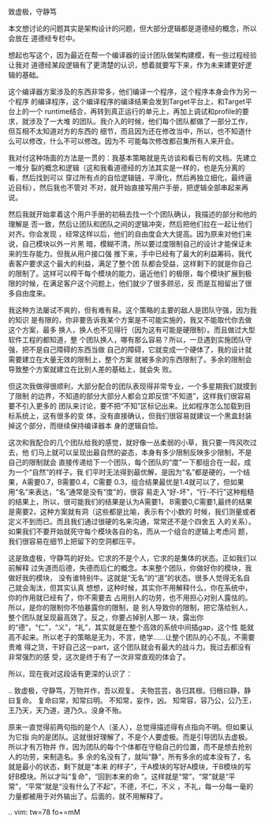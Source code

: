     
致虚极，守静笃

本文想讨论的问题其实是架构设计的问题，但大部分逻辑都是道德经的概念，所以会放在
道德经专栏中。

想起也写这个，因为最近在帮一个编译器的设计团队做架构建模，有一些过程经验让我对
道德经某段逻辑有了更清楚的认识，想着就要写下来，作为未来建更好逻辑的基础。

这个编译器方案涉及的东西非常多，他们编译一个程序，这个程序本身会作为另一个程序
的编译程序，这个编译程序的编译结果会发到Target平台上，和Target平台上的一个
runtime结合，再转到真正运行的单元上，再加上调试和profile的要求，就涉及了一大堆
的团队。我介入的时候，他们每个团队都做了一部分工作，但互相不太知道对方的东西的
细节，而且因为还在修改当中，所以，也不知道什么可以修改，什么不可以修改。因为不
可能每次修改都召集所有人来开会。

我对付这种场面的方法是一贯的：我基本策略就是先访谈和看已有的文档。先建立一堆分
裂的概念和逻辑（这和我看道德经的方法其实是一样的，也是先分离的看，然后找到可以
穿过所有点的自恰逻辑链，平滑化，然后再独立细化，最终逼近目标），然后我也不管对
不对，就开始直接写用户手册，把逻辑全部串起来再说。

然后我就开始拿着这个用户手册的初稿去找一个个团队确认，我描述的部分和他的理解是
否一致，然后让团队和团队之间的逻辑冲突，然后把他们拉在一起让他们对齐。你会发现
，经常这样以后，他们的自由度会大大提高。因为原来对他们来说，自己模块以外一片黑
暗，模糊不清，所以要过度限制自己的设计才能保证未来的生存能力。但我从用户接口强
推下来，手中已经有了最大的利益筹码，我代表客户要求这个最大的利益，满足了整个团
队都会受益，这样剩下的就是你自己的限制了。这样可以榨干每个模块的能力，逼近他们
的极限，每个模块扩展到极限的时候，在满足客户这个问题上，他们就少了很多顾忌，反
而是互相留出了很多自由度来。

我这种方法屡试不爽的，但有难有易。这个策略的主要的敌人是团队守强，因为我的知识
是有限的，你非要告诉我某个方案是不可能实施的，我又不能取代你去做这个方案，最多
换人，换人也不见得行（因为这有可能是硬限制）。而且做过大型软件工程的都知道，整
个团队换人，哪有那么容易？所以，一旦遇到实施团队守强，把不是自己障碍的东西当做
自己的障碍，它就变成一个硬体了，我的设计就需要建立在大量无效的限制上，整个方案
就被多余的东西限制了。多余的限制会导致整个方案就建立在比别人差的基础上，就会失
败。

但这次我做得很顺利，大部分配合的团队表现得非常专业，一个多星期我们就摸到了限制
的边界，不知道的部分大部分人都会立即反馈“不知道”，这样我们很容易要不引入更多的
团队来讨论，要不把“不知”区标记出来。比如程序怎么加载到目标系统上，这有很多的变
体，没有直接确认，但我们很容易就建议一个黑盒封装掉这个部分，而继续保持编译器本
身的逻辑自恰。

这次和我配合的几个团队给我的感觉，就好像一丛柔弱的小草，我只要一阵风吹过去，他
们马上就可以呈现出最自然的姿态，本身有多少限制反映多少限制，不是自己的限制就会
直接传递给下一个团队，每个团队的“度”一下都组合在一起，成为一个“自然”的样子。我
们平时无法得到最优解，是因为“名”都是硬的，一个结果，A需要0.7，B需要0.4，C需要
0.3，组合结果最优是1.4就可以了，但如果用“名”来表达，“名”通常是没有“度”的，很容
易走入“好-坏”，“行-不行”这种粗糙的结果上，所以，很可能我们的结果是认为A需要1，
B需要0,C需要1,最终的结果是需要2，这种方案就有洞（这些都是比喻，表示有个小数的
时候，我们测量或者定义不到而已。而且我们通过很硬的名来沟通，常常还不是个四舍五
入的关系）。如果我们不要开始就死守每个模块各自的名，而从一个组合的逻辑上考虑问
题，我们很容易在细节上把留下的空洞都压平。

这是致虚极，守静笃的好处。它求的不是个人，它求的是集体的状态。正如我们以前解释
过失道而后德，失德而后仁的概念。本来整个团队，你做好你的模块，我做好我的模块，
没有谁特别牛。这就是“无名”的“道”的状态。很多人觉得无名自己就会淘汰，但其实认真
想想，这种时候，其实你不用解释什么，你在系统中，你的作用就已经有了，你不需要去
占用别人的功劳，也不用担心对别人露怯的。所以，是你的限制你不怕暴露你的限制，是
别人导致你的限制，把它落给别人，整个团队就呈现最高效了。反之，你要占掉别人那一
块，露出你的“德”，“仁”，“义”，“礼”，其实就是在整个高效的系统中间插gap，这个性
能就高不起来。所以老子的策略是无为，不言，绝学……让整个团队的心不乱，不需要贵难
得之货，干好自己这一part，这个团队就会有最大的战斗力。我过去都没有非常强烈的感
受，这次是终于有了一次非常直观的体会了。

所以，现在我对这段话有更深的认识了：

..
  致虚极，守静笃，万物并作，吾以观复。
  夫物芸芸，各归其根。归根曰静，静曰复命。
  复命曰常，知常曰明。
  不知常，妄作，凶。
  知常容，容乃公，公乃王，王乃天，天乃道，道乃久。没身不殆。

原来一直觉得前两句指的是个人（圣人），总觉得描述得有点指向不明。但如果认为它指
向的是团队。这就很好理解了，不是个人要虚极。而是引导团队去虚极。所以才有万物并
作，因为团队的每个个体都在守稳自己的位置，而不是想去抢别人的功劳，来制造名。多
余的名没有了，就叫“静”，所有多余的成本没有了，名就是最小的状态，剩下就是“本来
的样子”，干A模块的写好A模块，干B模块的写好B模块。所以才叫“复命”，“回到本来的命
”。这样就是“常”，“常”就是“平常”，“平常”就是“没有什么了不起”，不德，不仁，不义
，不礼，每一分每一毫的力量都被用于对外输出了。后面的，就不用解释了。

.. vim: tw=78 fo+=mM
